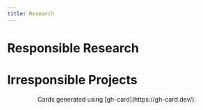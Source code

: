 ```yaml
---
title: Research
---
```


# Responsible Research

<object data="images/vyzx.svg" alt="inQWIRE/VyZX - GitHub"></object>
<object data="images/thesis.svg" alt="New College of Florida Undergraduate Thesis - Pdf"></object>

# Irresponsible Projects

<object data="images/haskell-dither.svg" alt="caldwellb/haskell-dither - GitHub"></object>

<center>
Cards generated using [gh-card](https://gh-card.dev/).
</center>
